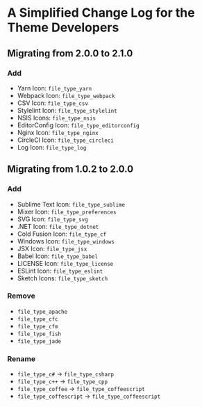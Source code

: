 # A Simplified Change Log for the Theme Developers

## Migrating from 2.0.0 to 2.1.0

### Add

* Yarn Icon: `file_type_yarn`
* Webpack Icon: `file_type_webpack`
* CSV Icon: `file_type_csv`
* Stylelint Icon: `file_type_stylelint`
* NSIS Icons: `file_type_nsis`
* EditorConfig Icon: `file_type_editorconfig`
* Nginx Icon: `file_type_nginx`
* CircleCI Icon: `file_type_circleci`
* Log Icon: `file_type_log`

## Migrating from 1.0.2 to 2.0.0

### Add

* Sublime Text Icon: `file_type_sublime`
* Mixer Icon: `file_type_preferences`
* SVG Icon: `file_type_svg`
* .NET Icon: `file_type_dotnet`
* Cold Fusion Icon: `file_type_cf`
* Windows Icon: `file_type_windows`
* JSX Icon: `file_type_jsx`
* Babel Icon: `file_type_babel`
* LICENSE Icon: `file_type_license`
* ESLint Icon: `file_type_eslint`
* Sketch Icons: `file_type_sketch`

### Remove

* `file_type_apache`
* `file_type_cfc`
* `file_type_cfm`
* `file_type_fish`
* `file_type_jade`

### Rename

* `file_type_c#` -> `file_type_csharp`
* `file_type_c++` -> `file_type_cpp`
* `file_type_coffee` -> `file_type_coffeescript`
* `file_type_coffescript` -> `file_type_coffeescript`
